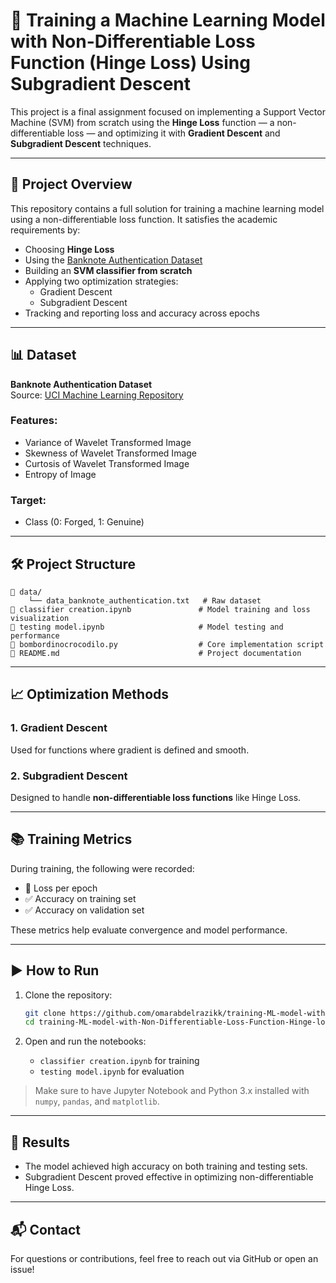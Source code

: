 # 🧠 Training a Machine Learning Model with Non-Differentiable Loss Function (Hinge Loss) Using Subgradient Descent

This project is a final assignment focused on implementing a Support Vector Machine (SVM) from scratch using the **Hinge Loss** function — a non-differentiable loss — and optimizing it with **Gradient Descent** and **Subgradient Descent** techniques.

---

## 📌 Project Overview

This repository contains a full solution for training a machine learning model using a non-differentiable loss function. It satisfies the academic requirements by:
- Choosing **Hinge Loss**
- Using the [Banknote Authentication Dataset](https://archive.ics.uci.edu/dataset/267/banknote+authentication)
- Building an **SVM classifier from scratch**
- Applying two optimization strategies:
  - Gradient Descent
  - Subgradient Descent
- Tracking and reporting loss and accuracy across epochs

---

## 📊 Dataset

**Banknote Authentication Dataset**  
Source: [UCI Machine Learning Repository](https://archive.ics.uci.edu/dataset/267/banknote+authentication)

### Features:
- Variance of Wavelet Transformed Image
- Skewness of Wavelet Transformed Image
- Curtosis of Wavelet Transformed Image
- Entropy of Image

### Target:
- Class (0: Forged, 1: Genuine)

---

## 🛠️ Project Structure

```
📁 data/
    └── data_banknote_authentication.txt   # Raw dataset
📄 classifier creation.ipynb               # Model training and loss visualization
📄 testing model.ipynb                     # Model testing and performance
📄 bombordinocrocodilo.py                  # Core implementation script
📄 README.md                               # Project documentation
```

---

## 📈 Optimization Methods

### 1. Gradient Descent
Used for functions where gradient is defined and smooth.

### 2. Subgradient Descent
Designed to handle **non-differentiable loss functions** like Hinge Loss.

---

## 📚 Training Metrics

During training, the following were recorded:
- 🔺 Loss per epoch
- ✅ Accuracy on training set
- ✅ Accuracy on validation set

These metrics help evaluate convergence and model performance.

---

## ▶️ How to Run

1. Clone the repository:
   ```bash
   git clone https://github.com/omarabdelrazikk/training-ML-model-with-Non-Differentiable-Loss-Function-Hinge-loss-Using-Sub-gradient-Descent
   cd training-ML-model-with-Non-Differentiable-Loss-Function-Hinge-loss-Using-Sub-gradient-Descent
   ```

2. Open and run the notebooks:
   - `classifier creation.ipynb` for training
   - `testing model.ipynb` for evaluation

> Make sure to have Jupyter Notebook and Python 3.x installed with `numpy`, `pandas`, and `matplotlib`.

---

## 🚀 Results

- The model achieved high accuracy on both training and testing sets.
- Subgradient Descent proved effective in optimizing non-differentiable Hinge Loss.

---

## 📬 Contact

For questions or contributions, feel free to reach out via GitHub or open an issue!